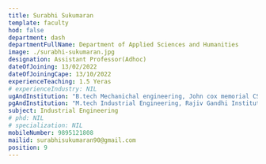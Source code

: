 ```yaml
---
title: Surabhi Sukumaran
template: faculty
hod: false
department: dash
departmentFullName: Department of Applied Sciences and Humanities
image: ./surabhi-sukumaran.jpg
designation: Assistant Professor(Adhoc)
dateOfJoining: 13/02/2022
dateOfJoiningCape: 13/10/2022
experienceTeaching: 1.5 Yeras
# experienceIndustry: NIL
ugAndInstitution: "B.tech Mechanichal engineering, John cox memorial CSI IT College, Kerala university."
pgAndInstitution: "M.tech Industrial Engineering, Rajiv Gandhi Institute of Technology Kottayam, KTU university."
subject: Industrial Engineering
# phd: NIL
# specialization: NIL
mobileNumber: 9895121808
mailid: surabhisukumaran90@gmail.com
position: 9
---
```


